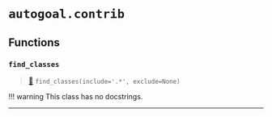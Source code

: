 # `autogoal.contrib`

## Functions

### `find_classes`

> [📝](https://github.com/autogoal/autogoal/blob/master/autogoal/contrib/__init__.py#L5)
> `find_classes(include='.*', exclude=None)`


!!! warning
    This class has no docstrings.


---
